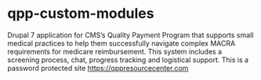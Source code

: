 # qpp-custom-modules
Drupal 7 application for CMS’s Quality Payment Program that supports small medical practices to help them successfully navigate complex MACRA requirements for medicare reimbursement. 
This system includes a screening process, chat, progress tracking and logistical support. This is a password protected site https://qppresourcecenter.com
